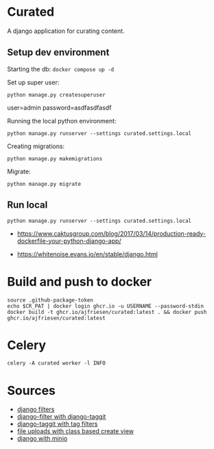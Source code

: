 # Curated

A django application for curating content.

## Setup dev environment

Starting the db:
`docker compose up -d`

Set up super user:

`python manage.py createsuperuser`

user=admin
password=asdfasdfasdf

Running the local python environment:

```
python manage.py runserver --settings curated.settings.local
```

Creating migrations:

`python manage.py makemigrations`

Migrate:

`python manage.py migrate`

## Run local 

`python manage.py runserver --settings curated.settings.local`




- https://www.caktusgroup.com/blog/2017/03/14/production-ready-dockerfile-your-python-django-app/

- https://whitenoise.evans.io/en/stable/django.html

# Build and push to docker

```
source .github-package-token 
echo $CR_PAT | docker login ghcr.io -u USERNAME --password-stdin
docker build -t ghcr.io/ajfriesen/curated:latest . && docker push ghcr.io/ajfriesen/curated:latest
```

# Celery

`celery -A curated worker -l INFO`



# Sources

- [django filters](https://simpleisbetterthancomplex.com/tutorial/2016/11/28/how-to-filter-querysets-dynamically.html)
- [django-filter with django-taggit](https://github.com/carltongibson/django-filter/issues/1200)
- [django-taggit with tag filters](https://www.youtube.com/watch?v=dZywiX-Glu4)
- [file uploads with class based create view](https://www.youtube.com/watch?v=HSn-e2snNc8)
- [django with minio](https://rogs.me/2021/01/using-minio-to-upload-to-a-local-s3-bucket-in-django/)